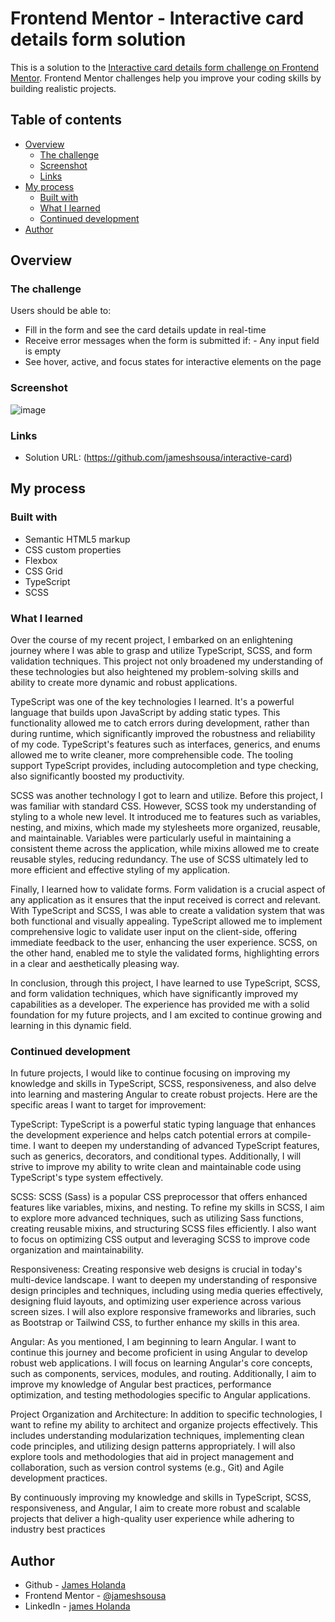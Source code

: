 # Frontend Mentor - Interactive card details form solution

This is a solution to the [Interactive card details form challenge on Frontend Mentor](https://www.frontendmentor.io/challenges/interactive-card-details-form-XpS8cKZDWw). Frontend Mentor challenges help you improve your coding skills by building realistic projects. 

## Table of contents

- [Overview](#overview)
  - [The challenge](#the-challenge)
  - [Screenshot](#screenshot)
  - [Links](#links)
- [My process](#my-process)
  - [Built with](#built-with)
  - [What I learned](#what-i-learned)
  - [Continued development](#continued-development)
- [Author](#author)




## Overview

### The challenge

Users should be able to:

- Fill in the form and see the card details update in real-time
- Receive error messages when the form is submitted if:  - Any input field is empty
- See hover, active, and focus states for interactive elements on the page

### Screenshot

![image](https://github.com/jameshsousa/interactive-card/assets/46410826/476e4856-a11e-43c7-a91b-7498b01063cf)




### Links

- Solution URL: (https://github.com/jameshsousa/interactive-card)

## My process

### Built with

- Semantic HTML5 markup
- CSS custom properties
- Flexbox
- CSS Grid
- TypeScript
- SCSS


### What I learned

Over the course of my recent project, I embarked on an enlightening journey where I was able to grasp and utilize TypeScript, SCSS, and form validation techniques. This project not only broadened my understanding of these technologies but also heightened my problem-solving skills and ability to create more dynamic and robust applications.

TypeScript was one of the key technologies I learned. It's a powerful language that builds upon JavaScript by adding static types. This functionality allowed me to catch errors during development, rather than during runtime, which significantly improved the robustness and reliability of my code. TypeScript's features such as interfaces, generics, and enums allowed me to write cleaner, more comprehensible code. The tooling support TypeScript provides, including autocompletion and type checking, also significantly boosted my productivity.

SCSS was another technology I got to learn and utilize. Before this project, I was familiar with standard CSS. However, SCSS took my understanding of styling to a whole new level. It introduced me to features such as variables, nesting, and mixins, which made my stylesheets more organized, reusable, and maintainable. Variables were particularly useful in maintaining a consistent theme across the application, while mixins allowed me to create reusable styles, reducing redundancy. The use of SCSS ultimately led to more efficient and effective styling of my application.

Finally, I learned how to validate forms. Form validation is a crucial aspect of any application as it ensures that the input received is correct and relevant. With TypeScript and SCSS, I was able to create a validation system that was both functional and visually appealing. TypeScript allowed me to implement comprehensive logic to validate user input on the client-side, offering immediate feedback to the user, enhancing the user experience. SCSS, on the other hand, enabled me to style the validated forms, highlighting errors in a clear and aesthetically pleasing way.

In conclusion, through this project, I have learned to use TypeScript, SCSS, and form validation techniques, which have significantly improved my capabilities as a developer. The experience has provided me with a solid foundation for my future projects, and I am excited to continue growing and learning in this dynamic field.



### Continued development

In future projects, I would like to continue focusing on improving my knowledge and skills in TypeScript, SCSS, responsiveness, and also delve into learning and mastering Angular to create robust projects. Here are the specific areas I want to target for improvement:

TypeScript: TypeScript is a powerful static typing language that enhances the development experience and helps catch potential errors at compile-time. I want to deepen my understanding of advanced TypeScript features, such as generics, decorators, and conditional types. Additionally, I will strive to improve my ability to write clean and maintainable code using TypeScript's type system effectively.

SCSS: SCSS (Sass) is a popular CSS preprocessor that offers enhanced features like variables, mixins, and nesting. To refine my skills in SCSS, I aim to explore more advanced techniques, such as utilizing Sass functions, creating reusable mixins, and structuring SCSS files efficiently. I also want to focus on optimizing CSS output and leveraging SCSS to improve code organization and maintainability.

Responsiveness: Creating responsive web designs is crucial in today's multi-device landscape. I want to deepen my understanding of responsive design principles and techniques, including using media queries effectively, designing fluid layouts, and optimizing user experience across various screen sizes. I will also explore responsive frameworks and libraries, such as Bootstrap or Tailwind CSS, to further enhance my skills in this area.

Angular: As you mentioned, I am beginning to learn Angular. I want to continue this journey and become proficient in using Angular to develop robust web applications. I will focus on learning Angular's core concepts, such as components, services, modules, and routing. Additionally, I aim to improve my knowledge of Angular best practices, performance optimization, and testing methodologies specific to Angular applications.

Project Organization and Architecture: In addition to specific technologies, I want to refine my ability to architect and organize projects effectively. This includes understanding modularization techniques, implementing clean code principles, and utilizing design patterns appropriately. I will also explore tools and methodologies that aid in project management and collaboration, such as version control systems (e.g., Git) and Agile development practices.

By continuously improving my knowledge and skills in TypeScript, SCSS, responsiveness, and Angular, I aim to create more robust and scalable projects that deliver a high-quality user experience while adhering to industry best practices


## Author

- Github - [James Holanda](https://github.com/jameshsousa)
- Frontend Mentor - [@jameshsousa](https://www.frontendmentor.io/profile/jameshsousa)
- LinkedIn - [james Holanda](https://www.linkedin.com/in/james-holanda-225633135/)
